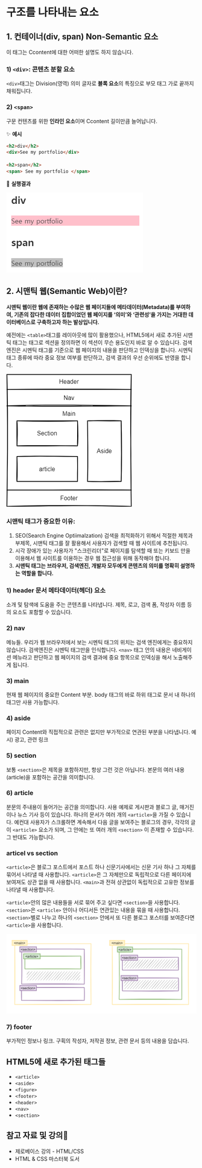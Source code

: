 # 구조를 나타내는 요소

## 1. 컨테이너(div, span) Non-Semantic 요소

이 태그는 Ccontent에 대한 어떠한 설명도 하지 않습니다.

### 1) `<div>`: 콘텐츠 분할 요소

`<div>`태그는 Division(영역) 의미 글자로 **블록 요소**의 특징으로 부모 태그 가로 끝까지 채워집니다.

### 2) `<span>`

구문 컨텐츠를 위한 **인라인 요소**이며 Ccontent 길이만큼 늘어납니다.

✨ **예시**

```html
<h2>div</h2>
<div>See my portfolio</div>

<h2>span</h2>
<span> See my portfolio </span>
```

🧪 **실행결과**

![div 예제](./images/div.png)

## 2. 시맨틱 웹(Semantic Web)이란?

**시맨틱 웹이란 웹에 존재하는 수많은 웹 페이지들에 메타데이터(Metadata)를 부여하여, 기존의 잡다한 데이터 집합이었던 웹 페이지를 ‘의미’와 ‘관련성’을 가지는 거대한 데이터베이스로 구축하고자 하는 발상입니다.**


예전에는 `<table>`태그를 레이아웃에 많이 활용했으나, HTML5에서 새로 추가된 시맨틱 태그는 태그로 섹션을 정의하면 이 섹션이 무슨 용도인지 바로 알 수 있습니다. 검색 엔진은 시멘틱 태그를 기준으로 웹 페이지의 내용을 판단하고 인덱싱을 합니다. 시멘틱 태그 종류에 따라 중요 정보 여부를 판단하고, 검색 결과의 우선 순위에도 반영을 합니다.


![HTML Semantic element 예제](./images/HTMLSemanticelement.png)

### 시맨틱 태그가 중요한 이유:

1.  SEO(Search Engine Optiimalzation) 검색을 최적화하기 위해서 적절한 제목과 부제목, 시맨틱 태그를 잘 활용해서 사용자가 검색할 때 웹 사이트에 추천됩니다.
2.  시각 장애가 있는 사용자가 "스크린리더"로 페이지를 탐색할 때 또는 키보드 만을 이용해서 웹 사이트를 이용하는 경우 웹 접근성을 위해 동작해야 합니다.
3.  **시맨틱 태그는 브라우저, 검색엔진, 개발자 모두에게 콘텐츠의 의미를 명확히 설명하는 역할을 합니다.**

### 1) header 문서 메타데이터(헤더) 요소

소개 및 탐색에 도움을 주는 콘텐츠를 나타냅니다. 제목, 로고, 검색 폼, 작성자 이름 등의 요소도 포함할 수 있습니다.

### 2) nav

메뉴들. 우리가 웹 브라우저에서 보는 시멘틱 태그의 위치는 검색 엔진에게는 중요하지 않습니다. 검색엔진은 시멘틱 태그만을 인식합니다. `<nav>` 태그 안의 내용은 네비게이션 메뉴라고 판단하고 웹 페이지의 검색 결과에 중요 항목으로 인덱싱을 해서 노출해주게 됩니다. 

### 3) main

현재 웹 페이지의 중요한 Content 부분. body 태그의 바로 하위 태그로 문서 내 하나의 태그만 사용 가능합니다.

### 4) aside

페이지 Content와 직접적으로 관련은 없지만 부가적으로 연관된 부분을 나타냅니다. 예시) 광고, 관련 링크

### 5) section

보통 `<section>`은 제목을 포함하지만, 항상 그런 것은 아닙니다. 본문의 여러 내용(article)을 포함하는 공간을 의미합니다.

### 6) article

분문의 주내용이 들어가는 공간을 의미합니다.
사용 예제로 게시판과 블로그 글, 매거진이나 뉴스 기사 등이 있습니다. 하나의 문서가 여러 개의 `<article>`을 가질 수 있습니다. 예컨대 사용자가 스크롤하면 계속해서 다음 글을 보여주는 블로그의 경우, 각각의 글이 `<article>` 요소가 되며, 그 안에는 또 여러 개의 `<section>` 이 존재할 수 있습니다. 그 반대도 가능합니다.

### articel vs section

`<article>`은 블로그 포스트에서 포스트 하나 신문기사에서는 신문 기사 하나 그 자체를 묶어서 나타낼 때 사용합니다. `<article>`은 그 자체만으로 독립적으로 다른 페이지에 보여져도 상관 없을 때 사용합니다. `<main>`과 전혀 상관없이 독립적으로 고유한 정보를 나타낼 때 사용합니다.

`<article>`안의 많은 내용들을 서로 묶어 주고 싶다면 `<section>`을 사용합니다. `<section>`은 `<article>` 안이나 어디서든 연관있는 내용을 묶을 때 사용합니다. `<section>`별로 나누고 하나의 `<section>` 안에서 또 다른 블로그 포스터를 보여준다면 `<article>`을 사용합니다.

![articel vs section 예제](./images/articleVSsection.png)



### 7) footer

부가적인 정보나 링크. 구획의 작성자, 저작권 정보, 관련 문서 등의 내용을 담습니다.


## HTML5에 새로 추가된 태그들

- `<article>`
- `<aside>`
- `<figure>`
- `<footer>`
- `<header>`
- `<nav>`
- `<section>`


## 참고 자료 및 강의📑

- 제로베이스 강의 - HTML/CSS
- HTML & CSS 마스터북 도서
